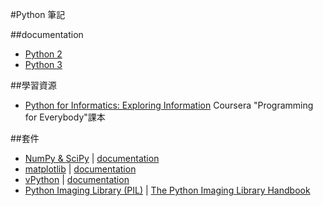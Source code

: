 #Python 筆記

##documentation
* [Python 2](https://docs.python.org/2/)  
* [Python 3](https://docs.python.org/3/)  

##學習資源
* [Python for Informatics: Exploring Information](http://www.pythonlearn.com/book.php) Coursera "Programming for Everybody"課本

##套件
* [NumPy & SciPy](http://www.scipy.org/) | [documentation](http://docs.scipy.org/doc/)  
* [matplotlib](http://matplotlib.org/) | [documentation](http://matplotlib.org/contents.html)
* [vPython](http://vpython.org/index.html) | [documentation](http://vpython.org/contents/doc.html)  
* [Python Imaging Library (PIL)](http://www.pythonware.com/products/pil/) | [The Python Imaging Library Handbook](http://effbot.org/imagingbook/)  
